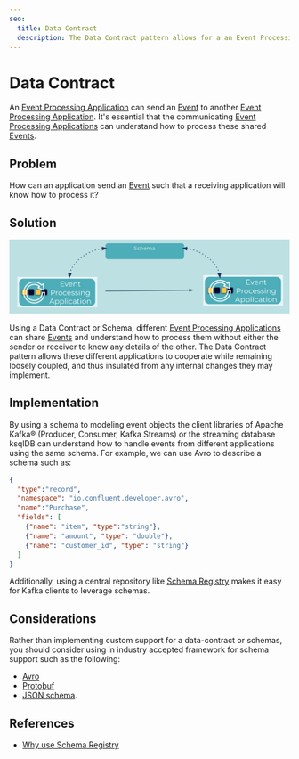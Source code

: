 ```yaml
---
seo:
  title: Data Contract
  description: The Data Contract pattern allows for a an Event Processing Application to send an event to another application and the receiver will know how to process it.
---
```


# Data Contract 

An [Event Processing Application](../event-processing/event-processing-application.md) can send an [Event](../event/event.md) to another [Event Processing Application](../event-processing/event-processing-application.md).  It's essential that the communicating [Event Processing Applications](..event-processing/event-processing-application.md) can understand how to process these shared [Events](../event/event.md).


## Problem
How can an application send an [Event](../event/event.md) such that a receiving application will know how to process it?

## Solution
![data-contract](../img/data-contract.png)

Using a Data Contract or Schema, different [Event Processing Applications](../event-processing/event-processing-application.md) can share [Events](../event/event.md) and understand how to process them without either the sender or receiver to know any details of the other.  The Data Contract pattern allows these different applications to cooperate while remaining loosely coupled, and thus insulated from any internal changes they may implement.

## Implementation

By using a schema to modeling event objects the client libraries of Apache Kafka&reg; (Producer, Consumer, Kafka Streams) or the streaming database ksqlDB can understand how to handle events from different applications using the same schema.
For example, we can use Avro to describe a schema such as:
```json
{
  "type":"record",
  "namespace": "io.confluent.developer.avro",
  "name":"Purchase",
  "fields": [
    {"name": "item", "type":"string"},
    {"name": "amount", "type": "double"},
    {"name": "customer_id", "type": "string"}
  ]
}
```

Additionally, using a central repository like [Schema Registry](https://docs.confluent.io/platform/current/schema-registry/index.html) makes it easy for Kafka clients to leverage schemas.

## Considerations

Rather than implementing custom support for a data-contract or schemas, you should consider using in industry accepted framework for schema support such as the following:

* [Avro](https://avro.apache.org/docs/current/spec.html) 
* [Protobuf](https://developers.google.com/protocol-buffers)
* [JSON schema](https://json-schema.org/).

## References
* [Why use Schema Registry](https://www.confluent.io/blog/schema-registry-kafka-stream-processing-yes-virginia-you-really-need-one/)
